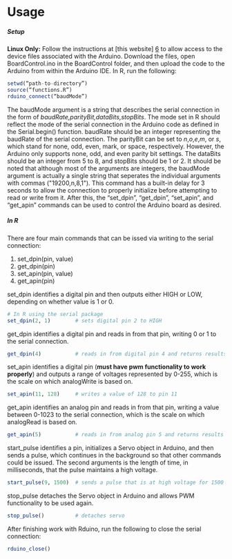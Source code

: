 # Usage

##### Setup
**Linux Only:** Follow the instructions at [this website] [6] to allow access to the device files associated with the Arduino.
Download the files, open BoardControl.ino in the BoardControl folder, and then upload the code to the Arduino from within the Arduino IDE. In R, run the following:
```R
setwd(“path-to-directory”) 
source(“functions.R”)
rduino_connect(“baudMode”)
```
The baudMode argument is a string that describes the serial connection in the form of *baudRate,parityBit,dataBits,stopBits*. The mode set in R should reflect the mode of the serial connection in the Arduino code as defined in the Serial.begin() function. baudRate should be an integer representing the baudRate of the serial connection. The parityBit can be set to *n*,*o*,*e*,*m*, or *s*, which stand for none, odd, even, mark, or space, respectively. However, the Arduino only supports none, odd, and even parity bit settings. The dataBits should be an integer from 5 to 8, and stopBits should be 1 or 2. It should be noted that although most of the arguments are integers, the baudMode argument is actually a single string that seperates the individual arguments with commas ("19200,n,8,1"). This command has a built-in delay for 3 seconds to allow the connection to properly initialize before attempting to read or write from it. After this, the “set_dpin”, “get_dpin”, “set_apin”, and “get_apin” commands can be used to control the Arduino board as desired.

##### In R
There are four main commands that can be issed via writing to the serial connection:
1. set_dpin(pin, value)
2. get_dpin(pin)
3. set_apin(pin, value)
4. get_apin(pin)

set_dpin identifies a digital pin and then outputs either HIGH or LOW, depending on whether value is 1 or 0.
```R 
# In R using the serial package
set_dpin(2, 1)        # sets digital pin 2 to HIGH
```
get_dpin identifies a digital pin and reads in from that pin, writing 0 or 1 to the serial connection.
```R
get_dpin(4)           # reads in from digital pin 4 and returns results
```
set_apin identifies a digital pin (**must have pwm functionality to work properly**) and outputs a range of voltages represented by 0-255, which is the scale on which analogWrite is based on.
```R
set_apin(11, 128)     # writes a value of 128 to pin 11
```
get_apin identifies an analog pin and reads in from that pin, writing a value between 0-1023 to the serial connection, which is the scale on which analogRead is based on.
```R
get_apin(5)           # reads in from analog pin 5 and returns results
```
start_pulse identifies a pin, initializes a Servo object in Arduino, and then sends a pulse, which continues in the background so that other commands could be issued. The second arguments is the length of time, in milliseconds, that the pulse maintains a high voltage.
```R
start_pulse(9, 1500)  # sends a pulse that is at high voltage for 1500 ms
```
stop_pulse detaches the Servo object in Arduino and allows PWM functionality to be used again.
```R
stop_pulse()          # detaches servo
```
After finishing work with Rduino, run the following to close the serial connection:
```R
rduino_close()    
```

[6]: https://www.arduino.cc/en/Guide/Linux